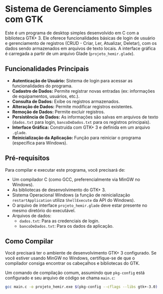 # Sistema de Gerenciamento Simples com GTK 

Este é um programa de desktop simples desenvolvido em C com a biblioteca GTK+ 3. Ele oferece funcionalidades básicas de login de usuário e gerenciamento de registros (CRUD - Criar, Ler, Atualizar, Deletar), com os dados sendo armazenados em arquivos de texto locais. A interface gráfica é carregada a partir de um arquivo Glade (`projeto_hemir.glade`).

## Funcionalidades Principais

* **Autenticação de Usuário:** Sistema de login para acessar as funcionalidades do programa.
* **Cadastro de Dados:** Permite registrar novas entradas (ex: informações de equipamentos, usuários, etc.).
* **Consulta de Dados:** Exibe os registros armazenados.
* **Alteração de Dados:** Permite modificar registros existentes.
* **Remoção de Dados:** Permite excluir registros.
* **Persistência de Dados:** As informações são salvas em arquivos de texto (`dados.txt` para login, `bancoDeDados.txt` para os registros principais).
* **Interface Gráfica:** Construída com GTK+ 3 e definida em um arquivo `.glade`.
* **Reinicialização da Aplicação:** Função para reiniciar o programa (específica para Windows).

## Pré-requisitos

Para compilar e executar este programa, você precisará de:

* Um compilador C (como GCC, preferencialmente via MinGW no Windows).
* As bibliotecas de desenvolvimento do GTK+ 3.
* Sistema Operacional Windows (a função de reinicialização `restartApplication` utiliza `ShellExecute` da API do Windows).
* O arquivo de interface `projeto_hemir.glade` deve estar presente no mesmo diretório do executável.
* Arquivos de dados:
    * `dados.txt`: Para as credenciais de login.
    * `bancoDeDados.txt`: Para os dados da aplicação.

## Como Compilar

Você precisará ter o ambiente de desenvolvimento GTK+ 3 configurado. Se você estiver usando MinGW no Windows, certifique-se de que o compilador consiga encontrar os cabeçalhos e bibliotecas do GTK.

Um comando de compilação comum, assumindo que `pkg-config` está configurado e seu arquivo de código se chama `main.c`:

```bash
gcc main.c -o projeto_hemir.exe $(pkg-config --cflags --libs gtk+-3.0)
